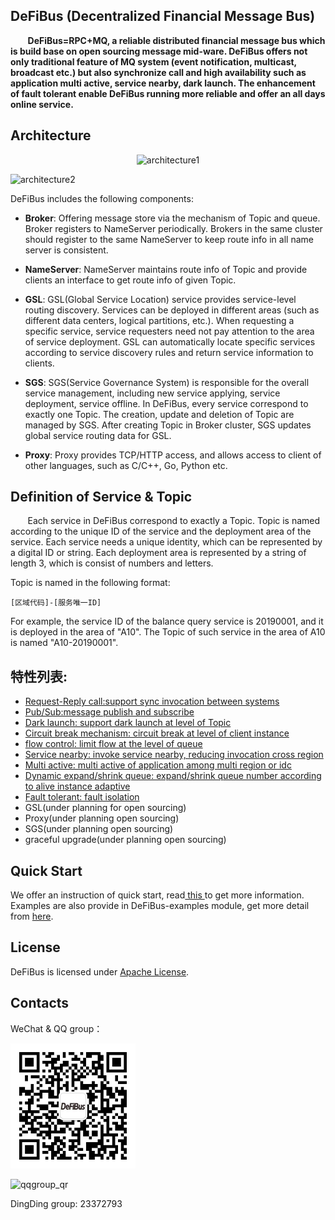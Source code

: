 ## DeFiBus (Decentralized Financial Message Bus)
&nbsp;&nbsp;&nbsp;&nbsp;&nbsp;&nbsp;
**DeFiBus=RPC+MQ, a reliable distributed financial message bus which is build base on open sourcing message mid-ware. DeFiBus offers not only traditional feature of MQ system (event notification, multicast, broadcast etc.) but also synchronize call and high availability such as application multi active, service nearby, dark launch. The enhancement of fault tolerant enable DeFiBus running more reliable and offer an all days online service.**  


## Architecture  
<div align=center>

![architecture1](./docs/images/features/a-distributing-architecture-in-financial-EN.png)

</div>

![architecture2](./docs/images/features/architecture-p1.png)

DeFiBus includes the following components:
* **Broker**: Offering message store via the mechanism of Topic and queue. Broker registers to NameServer periodically. Brokers in the same cluster should register to the same NameServer to keep route info in all name server is consistent.

* **NameServer**: NameServer maintains route info of Topic and provide clients an interface to get route info of given Topic.

* **GSL**: GSL(Global Service Location) service provides service-level routing discovery. Services can be deployed in different areas (such as different data centers, logical partitions, etc.). When requesting a specific service, service requesters need not pay attention to the area of service deployment. GSL can automatically locate specific services according to service discovery rules and return service information to clients.

* **SGS**: SGS(Service Governance System) is responsible for the overall service management, including new service applying, service deployment, service offline. In DeFiBus, every service correspond to exactly one Topic. The creation, update and deletion of Topic are managed by SGS. After creating Topic in Broker cluster, SGS updates global service routing data for GSL.

* **Proxy**: Proxy provides TCP/HTTP access, and allows access to client of other languages, such as C/C++, Go, Python etc.


## Definition of Service & Topic
&nbsp;&nbsp;&nbsp;&nbsp;&nbsp;&nbsp;
Each service in DeFiBus correspond to exactly a Topic. Topic is named according to the unique ID of the service and the deployment area of the service. Each service needs a unique identity, which can be represented by a digital ID or string. Each deployment area is represented by a string of length 3, which is consist of numbers and letters.  

Topic is named in the following format:
```
[区域代码]-[服务唯一ID]
``` 
For example, the service ID of the balance query service is 20190001, and it is deployed in the area of "A10". The Topic of such service in the area of A10 is named "A10-20190001". 

## 特性列表:
* [Request-Reply call:support sync invocation between systems](docs/cn/features/1-request-response-call.md)
* [Pub/Sub:message publish and subscribe](docs/cn/features/9-publish-type.md)
* [Dark launch: support dark launch at level of Topic](docs/cn/features/2-dark-launch.md)
* [Circuit break mechanism: circuit break at level of client instance](docs/cn/features/3-circuit-break-mechanism.md)
* [flow control: limit flow at the level of queue](docs/cn/features/10-flow-control.md)
* [Service nearby: invoke service nearby, reducing invocation cross region](docs/cn/features/4-invoke-service-nearby.md)
* [Multi active: multi active of application among multi region or idc](docs/cn/features/5-multi-active.md)
* [Dynamic expand/shrink queue: expand/shrink queue number according to alive instance adaptive](docs/cn/features/6-dynamic-adjust-queue.md)
* [Fault tolerant: fault isolation](docs/cn/features/8-fault-tolerant.md)
* GSL(under planning for open sourcing)
* Proxy(under planning open sourcing)
* SGS(under planning open sourcing)
* graceful upgrade(under planning open sourcing)

## Quick Start
We offer an instruction of quick start, read[ this ](docs/cn/quickstart.md) to get more information.   
Examples are also provide in DeFiBus-examples module, get more detail from [here](defibus-examples).

## License
DeFiBus is licensed under [Apache License](https://github.com/WeBankFinTech/DeFiBus/blob/master/LICENSE).

## Contacts
WeChat & QQ group：

![wechat_qr](./docs/images/wechat_helper.png)

![qqgroup_qr](./docs/images/qqgroup-crcode.png)

DingDing group: 23372793
